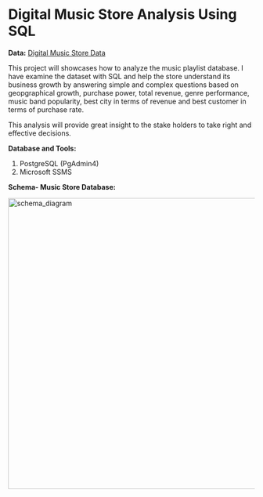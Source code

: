 # Digital Music Store Analysis Using SQL

**Data:** [Digital Music Store Data](https://github.com/souptik-d/Portfolio_projects/tree/main/Digital%20Music%20Store%20Analysis/Datasets)

This project will showcases how to analyze the music playlist database. I have examine the dataset with SQL and help the store understand its business growth by answering simple and complex questions based on geopgraphical growth, purchase power, total revenue, genre performance, music band popularity, best city in terms of revenue and best customer in terms of purchase rate.

This analysis will provide great insight to the stake holders to take right and effective decisions.

**Database and Tools:**
1. PostgreSQL (PgAdmin4)
2. Microsoft SSMS

**Schema- Music Store Database:**

<img width="594" alt="schema_diagram" src="https://github.com/souptik-d/Portfolio_projects/assets/128696109/c1d7b65c-0cb7-4d13-9de4-f8059b666f7c">
